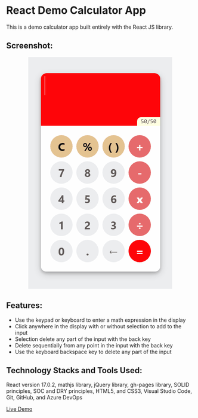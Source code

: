 # React Demo Calculator App

This is a demo calculator app built entirely with the React JS library.

## Screenshot:


<p align="center">
  <a href="https://rajndev.github.io/react-demo-calculator-app"><img height=620 width=386 src="screenshots/screenshot.gif"></a>
</p>

## Features:

- Use the keypad or keyboard to enter a math expression in the display
- Click anywhere in the display with or without selection to add to the input
- Selection delete any part of the input with the back key
- Delete sequentially from any point in the input with the back key
- Use the keyboard backspace key to delete any part of the input

## Technology Stacks and Tools Used:

React version 17.0.2, mathjs library, jQuery library, gh-pages library, SOLID principles, SOC and DRY principles, HTML5, and CSS3, Visual Studio Code, Git, GitHub, and Azure DevOps

[Live Demo](https://rajndev.github.io/react-demo-calculator-app)

